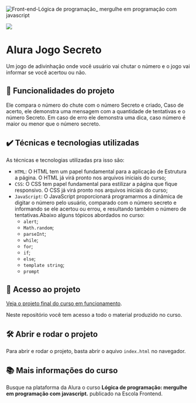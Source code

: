 
![Front-end-Lógica de programação_ mergulhe em programação com javascript](https://github.com/jadieljrdev/numeroSecreto.1/assets/136523407/4e696b94-04d9-4fbd-bc42-15acd838472e)

![](https://img.shields.io/github/license/alura-cursos/android-com-kotlin-personalizando-ui)

# Alura Jogo Secreto

Um jogo de adivinhação onde você usuário vai chutar o número e o jogo vai informar se você acertou ou não.

## 🔨 Funcionalidades do projeto

Ele compara o número do chute com o número Secreto e criado, Caso de acerto, ele demonstra uma mensagem com a quantidade de tentativas e o número Secreto. Em caso de erro ele demonstra uma dica, caso número é maior ou menor que o número secreto.


## ✔️ Técnicas e tecnologias utilizadas

As técnicas e tecnologias utilizadas pra isso são:

- `HTML`: O HTML tem um papel fundamental para a aplicação de Estrutura a página. O HTML já virá pronto nos arquivos iniciais do curso;
- `CSS`: O CSS tem papel fundamental para estilizar a página que fique responsivo. O CSS já virá pronto nos arquivos iniciais do curso;
- `JavaScript`: O JavaScript proporcionará programarmos a dinâmica de digitar o número pelo usuário, comparado com o número secreto e informando se ele acertou ou errou, e resultando também o número de tentativas.Abaixo alguns tópicos abordados no curso:
  - `alert`;
  - `Math.random`;
  - `parseInt`;
  - `while`;
  - `for`;
  - `if`;
  - `else`;
  - `template string`;
  -  `prompt`

## 📁 Acesso ao projeto

[Veja o projeto final do curso em funcionamento](https://numero-secreto-1-hnoituvtl-jadiels-projects.vercel.app/).

Neste repositório você tem acesso a todo o material produzido no curso.

## 🛠️ Abrir e rodar o projeto

Para abrir e rodar o projeto, basta abrir o aquivo `index.html` no navegador.

## 📚 Mais informações do curso

Busque na plataforma da Alura o curso **Lógica de programação: mergulhe em programação com javascript.** publicado na Escola Frontend.

